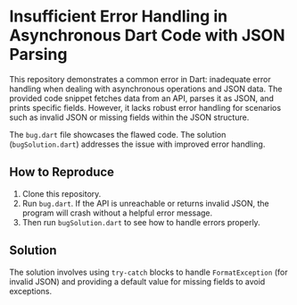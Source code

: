 # Insufficient Error Handling in Asynchronous Dart Code with JSON Parsing

This repository demonstrates a common error in Dart:  inadequate error handling when dealing with asynchronous operations and JSON data. The provided code snippet fetches data from an API, parses it as JSON, and prints specific fields.  However, it lacks robust error handling for scenarios such as invalid JSON or missing fields within the JSON structure.

The `bug.dart` file showcases the flawed code.  The solution (`bugSolution.dart`) addresses the issue with improved error handling.

## How to Reproduce

1. Clone this repository.
2. Run `bug.dart`.  If the API is unreachable or returns invalid JSON, the program will crash without a helpful error message.
3. Then run `bugSolution.dart` to see how to handle errors properly.

## Solution

The solution involves using `try-catch` blocks to handle `FormatException` (for invalid JSON) and providing a default value for missing fields to avoid exceptions. 